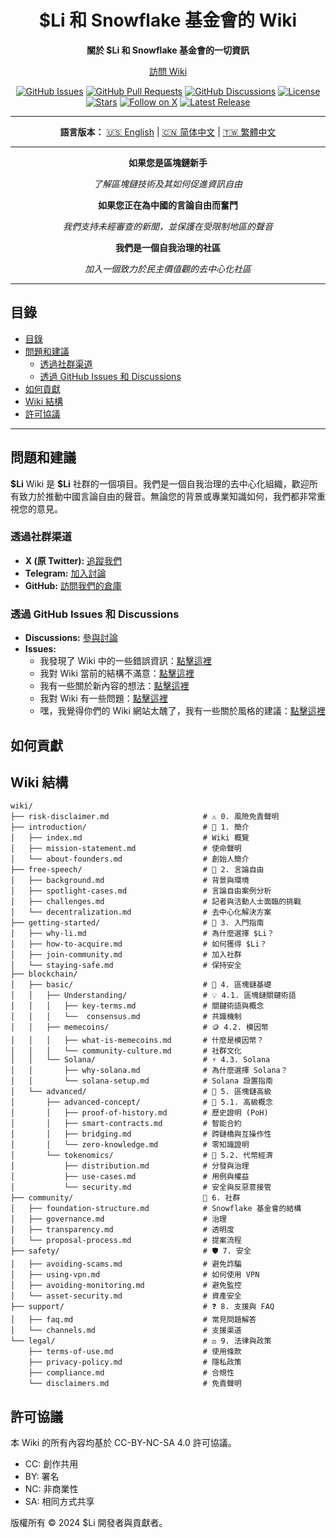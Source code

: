 <!-- markdownlint-disable no-inline-html first-line-heading no-emphasis-as-heading -->

<div align="center">

# $Li 和 Snowflake 基金會的 Wiki

**關於 $Li 和 Snowflake 基金會的一切資訊**

[訪問 Wiki](https://www.lidao.wiki)

[![GitHub Issues](https://img.shields.io/github/issues/li-dao/wiki)](https://github.com/li-dao/wiki/issues)
[![GitHub Pull Requests](https://img.shields.io/github/issues-pr/li-dao/wiki)](https://github.com/li-dao/wiki/pulls)
[![GitHub Discussions](https://img.shields.io/github/discussions/li-dao/wiki)](https://github.com/li-dao/wiki/discussions)
[![License](https://img.shields.io/github/license/li-dao/wiki)](https://github.com/li-dao/wiki/blob/main/LICENSE)
[![Stars](https://img.shields.io/github/stars/li-dao/wiki)](https://github.com/li-dao/wiki)
[![Follow on X](https://img.shields.io/twitter/follow/Li_memecoin)](https://x.com/Li_memecoin)
[![Latest Release](https://img.shields.io/github/v/release/li-dao/wiki)](https://github.com/li-dao/wiki/releases)

---

**語言版本：**  [🇺🇸 English](README.md) | [🇨🇳 简体中文](README_zh-CN.md) | [🇹🇼 繁體中文](README_zh-TW.md)

</div>

---

<div align="center">

**如果您是區塊鏈新手**

_了解區塊鏈技術及其如何促進資訊自由_

**如果您正在為中國的言論自由而奮鬥**

_我們支持未經審查的新聞，並保護在受限制地區的聲音_

**我們是一個自我治理的社區**

_加入一個致力於民主價值觀的去中心化社區_

</div>

---

## 目錄

- [目錄](#目錄)
- [問題和建議](#問題和建議)
  - [透過社群渠道](#透過社群渠道)
  - [透過 GitHub Issues 和 Discussions](#透過-github-issues-和-discussions)
- [如何貢獻](#如何貢獻)
- [Wiki 結構](#wiki-結構)
- [許可協議](#許可協議)

---

## 問題和建議

**\$Li** Wiki 是 **\$Li** 社群的一個項目。我們是一個自我治理的去中心化組織，歡迎所有致力於推動中國言論自由的聲音。無論您的背景或專業知識如何，我們都非常重視您的意見。

### 透過社群渠道

- **X (原 Twitter):** [追蹤我們](https://x.com/Li_memecoin)
- **Telegram:** [加入討論](https://t.co/5Z1meSkAlZ)
- **GitHub:** [訪問我們的倉庫](https://github.com/li-dao/wiki)

### 透過 GitHub Issues 和 Discussions

- **Discussions:** [參與討論](https://github.com/li-dao/wiki/discussions)
- **Issues:**
  - 我發現了 Wiki 中的一些錯誤資訊：[點擊這裡](https://github.com/li-dao/wiki/issues/new?assignees=really-need-anonomyous&labels=bug&template=bug_report.yml)
  - 我對 Wiki 當前的結構不滿意：[點擊這裡](https://github.com/li-dao/wiki/issues/new?assignees=really-need-anonomyous&labels=enhancement&template=feature_request_structure.yml)
  - 我有一些關於新內容的想法：[點擊這裡](https://github.com/li-dao/wiki/issues/new?assignees=really-need-anonomyous&labels=enhancement&template=content_request.yml)
  - 我對 Wiki 有一些問題：[點擊這裡](https://github.com/li-dao/wiki/issues/new?assignees=really-need-anonomyous&labels=question&template=question.yml)
  - 嘿，我覺得你們的 Wiki 網站太醜了，我有一些關於風格的建議：[點擊這裡](https://github.com/li-dao/wiki/issues/new?assignees=really-need-anonomyous&labels=style&template=style_report.yml)

## 如何貢獻

## Wiki 結構

```plaintext
wiki/
├── risk-disclaimer.md                     # ⚠️ 0. 風險免責聲明
├── introduction/                          # 🔗 1. 簡介
│   ├── index.md                           # Wiki 概覽
│   ├── mission-statement.md               # 使命聲明
│   └── about-founders.md                  # 創始人簡介
├── free-speech/                           # 🔗 2. 言論自由
│   ├── background.md                      # 背景與環境
│   ├── spotlight-cases.md                 # 言論自由案例分析
│   ├── challenges.md                      # 記者與活動人士面臨的挑戰
│   └── decentralization.md                # 去中心化解決方案
├── getting-started/                       # 🔗 3. 入門指南
│   ├── why-li.md                          # 為什麼選擇 $Li？
│   ├── how-to-acquire.md                  # 如何獲得 $Li？
│   ├── join-community.md                  # 加入社群
│   └── staying-safe.md                    # 保持安全
├── blockchain/
│   ├── basic/                             # 🔰 4. 區塊鏈基礎
│   │   ├── Understanding/                 # 💡 4.1. 區塊鏈關鍵術語
│   │   │   ├── key-terms.md               # 關鍵術語與概念
│   │   │   └──  consensus.md              # 共識機制
│   │   ├── memecoins/                     # 🪙 4.2. 模因幣
│   │   │   ├── what-is-memecoins.md       # 什麼是模因幣？
│   │   │   └── community-culture.md       # 社群文化
│   │   └── Solana/                        # ⚡ 4.3. Solana
│   │       ├── why-solana.md              # 為什麼選擇 Solana？
│   │       └── solana-setup.md            # Solana 設置指南
│   └── advanced/                          # 🔰 5. 區塊鏈高級
│       ├── advanced-concept/              # 🔄 5.1. 高級概念
│       │   ├── proof-of-history.md        # 歷史證明 (PoH)
│       │   ├── smart-contracts.md         # 智能合約
│       │   ├── bridging.md                # 跨鏈橋與互操作性
│       │   └── zero-knowledge.md          # 零知識證明
│       └── tokenomics/                    # 💎 5.2. 代幣經濟
│           ├── distribution.md            # 分發與治理
│           ├── use-cases.md               # 用例與權益
│           └── security.md                # 安全與反惡意接管
├── community/                             👥 6. 社群
│   ├── foundation-structure.md            # Snowflake 基金會的結構
│   ├── governance.md                      # 治理
│   ├── transparency.md                    # 透明度
│   └── proposal-process.md                # 提案流程
├── safety/                                # 🛡️ 7. 安全
│   ├── avoiding-scams.md                  # 避免詐騙
│   ├── using-vpn.md                       # 如何使用 VPN
│   ├── avoiding-monitoring.md             # 避免監控
│   └── asset-security.md                  # 資產安全
├── support/                               # ❓ 8. 支援與 FAQ
│   ├── faq.md                             # 常見問題解答
│   └── channels.md                        # 支援渠道
└── legal/                                 # ⚖️ 9. 法律與政策
    ├── terms-of-use.md                    # 使用條款
    ├── privacy-policy.md                  # 隱私政策
    ├── compliance.md                      # 合規性
    └── disclaimers.md                     # 免責聲明
```

## 許可協議

本 Wiki 的所有內容均基於 CC-BY-NC-SA 4.0 許可協議。

- CC: 創作共用
- BY: 署名
- NC: 非商業性
- SA: 相同方式共享

版權所有 © 2024 $Li 開發者與貢獻者。
